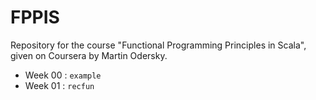 # FPPIS

Repository for the course "Functional Programming Principles in Scala", given on
Coursera by Martin Odersky.

* Week 00 : `example`
* Week 01 : `recfun`

